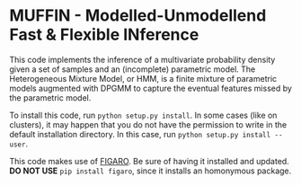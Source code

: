 # MUFFIN - Modelled-Unmodellend Fast & Flexible INference

This code implements the inference of a multivariate probability density given a set of samples and an (incomplete) parametric model.
The Heterogeneous Mixture Model, or HMM, is a finite mixture of parametric models augmented with DPGMM to capture the eventual features missed by the parametric model.

To install this code, run `python setup.py install`. In some cases (like on clusters), it may happen that you do not have the permission to write in the default installation directory. In this case, run `python setup.py install --user`.

This code makes use of [FIGARO](https://github.com/sterinaldi/FIGARO). Be sure of having it installed and updated. **DO NOT USE** `pip install figaro`, since it installs an homonymous package.
